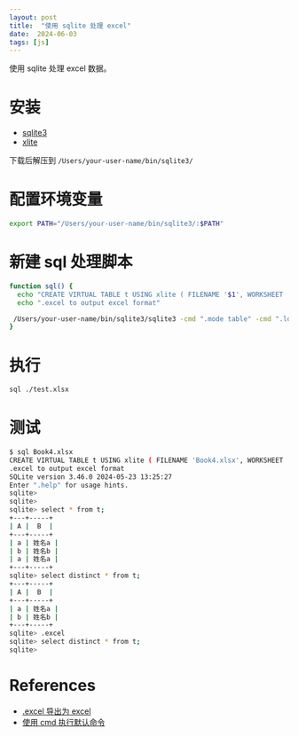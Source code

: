 ```yaml
---
layout: post
title:  "使用 sqlite 处理 excel"
date:  2024-06-03
tags: [js]
---
```


  使用 sqlite 处理 excel 数据。

# 安装

* [sqlite3](https://www.sqlite.org/download.html)
* [xlite](https://github.com/x2bool/xlite)

 下载后解压到 `/Users/your-user-name/bin/sqlite3/`

# 配置环境变量


```sh
export PATH="/Users/your-user-name/bin/sqlite3/:$PATH"
```

# 新建 sql 处理脚本

```sh
function sql() {
  echo "CREATE VIRTUAL TABLE t USING xlite ( FILENAME '$1', WORKSHEET 'Sheet1' );"
  echo ".excel to output excel format"

 /Users/your-user-name/bin/sqlite3/sqlite3 -cmd ".mode table" -cmd ".load /Users/your-user-name/bin/sqlite3/libxlite" -cmd "CREATE VIRTUAL TABLE t USING xlite ( FILENAME '$1', WORKSHEET 'Sheet1' );"
}
```

# 执行

```sh
sql ./test.xlsx
```

# 测试

```sh
$ sql Book4.xlsx
CREATE VIRTUAL TABLE t USING xlite ( FILENAME 'Book4.xlsx', WORKSHEET 'Sheet1' );
.excel to output excel format
SQLite version 3.46.0 2024-05-23 13:25:27
Enter ".help" for usage hints.
sqlite>
sqlite>
sqlite> select * from t;
+---+-----+
| A |  B  |
+---+-----+
| a | 姓名a |
| b | 姓名b |
| a | 姓名a |
+---+-----+
sqlite> select distinct * from t;
+---+-----+
| A |  B  |
+---+-----+
| a | 姓名a |
| b | 姓名b |
+---+-----+
sqlite> .excel
sqlite> select distinct * from t;
sqlite>
```

# References

* [.excel 导出为 excel](https://sqlite.org/forum/info/89003be02636d9d8fb763c0e662334deb3fc4a4c4f04146a66ebf7704cad02e8)
* [使用 cmd 执行默认命令](https://unix.stackexchange.com/questions/397806/how-to-pass-multiple-commands-to-sqlite3-in-a-one-liner-shell-command)


